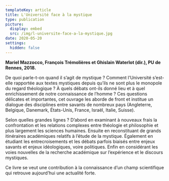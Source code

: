 ```yaml
---
templateKey: article
title: L'Université face à la mystique
type: publication
picture:
  display: embed
  src: /img/l-universite-face-a-la-mystique.jpg
date: 2020-05-20
settings:
  hidden: false
---
```

**Mariel Mazzocco, François Trémolières et Ghislain Waterlot (dir.), PU de Rennes, 2018.**

De quoi parle-t-on quand il s’agit de mystique ? Comment l’Université s’est-elle rapportée aux textes mystiques depuis qu’ils ne sont plus le monopole du regard théologique ? À quels débats ont-ils donné lieu et à quel enrichissement de notre connaissance de l’homme ? Ces questions délicates et importantes, cet ouvrage les aborde de front et institue un dialogue des disciplines entre savants de nombreux pays (Angleterre, Belgique, Danemark, États-Unis, France, Israël, Italie, Suisse).

Selon quelles grandes lignes ? D’abord en examinant à nouveaux frais la confrontation et les relations complexes entre théologie et philosophie et plus largement les sciences humaines. Ensuite en reconstituant de grands itinéraires académiques relatifs à l’étude de la mystique. Également en étudiant les entrecroisements et les débats parfois biaisés entre enjeux savants et enjeux idéologiques, voire politiques. Enfin en considérant les voies nouvelles de la recherche académique sur l’expérience et le discours mystiques.

Ce livre se veut une contribution à la connaissance d’un champ scientifique qui retrouve aujourd’hui une actualité forte.